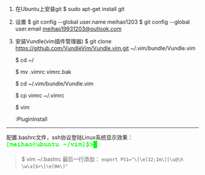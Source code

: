1.  在Ubuntu上安装git
	$ sudo apt-get install git
	
2.  设置
	$ git config --global user.name meihao1203
	$ git config --global user.email meihao19931203@outlook.com
	
3.  安装Vundle(vim插件管理器)
	$ git clone https://github.com/VundleVim/Vundle.vim.git   ~/.vim/bundle/Vundle.vim

	$ cd ~/
	
	$ mv .vimrc vimrc.bak
	
	$ cd ~/.vim/bundle/Vundle.vim
	
	$ cp vimrc ~/.vimrc
	
	$ vim
	
	:PluginInstall


----------
配置.bashrc文件，ssh协议登陆Linux系统显示效果：![img.png](https://github.com/meihao1203/Vim/blob/master/img.png)
>	$ vim ~/.bashrc
最后一行添加：
	`export PS1="\[\e[32;1m\][\u@\h \w\a]$>\[\e[0m\]"`

